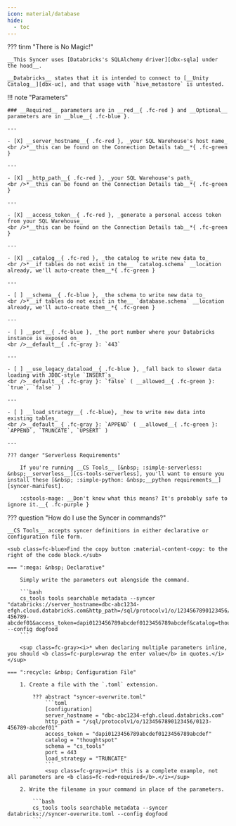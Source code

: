 ```yaml
---
icon: material/database
hide:
  - toc
---
```


??? tinm "There is No Magic!"

    __This Syncer uses [Databricks's SQLAlchemy driver][dbx-sqla] under the hood__.
    
    __Databricks__ states that it is intended to connect to [__Unity Catalog__][dbx-uc], and that usage with `hive_metastore` is untested.


!!! note "Parameters"

    ### __Required__ parameters are in __red__{ .fc-red } and __Optional__ parameters are in __blue__{ .fc-blue }.
    
    ---

    - [X] __server_hostname__{ .fc-red }, _your SQL Warehouse's host name_
    <br />*__this can be found on the Connection Details tab__*{ .fc-green }

    ---

    - [X] __http_path__{ .fc-red }, _your SQL Warehouse's path_
    <br />*__this can be found on the Connection Details tab__*{ .fc-green }
    
    ---

    - [X] __access_token__{ .fc-red }, _generate a personal access token from your SQL Warehouse_
    <br />*__this can be found on the Connection Details tab__*{ .fc-green }
    
    ---

    - [X] __catalog__{ .fc-red }, _the catalog to write new data to_
    <br />*__if tables do not exist in the__ `catalog.schema` __location already, we'll auto-create them__*{ .fc-green }

    ---

    - [ ] __schema__{ .fc-blue }, _the schema to write new data to_
    <br />*__if tables do not exist in the__ `database.schema` __location already, we'll auto-create them__*{ .fc-green }

    ---

    - [ ] __port__{ .fc-blue }, _the port number where your Databricks instance is exposed on_
    <br />__default__{ .fc-gray }: `443`
    
    ---

    - [ ] __use_legacy_dataload__{ .fc-blue }, _fall back to slower data loading with JDBC-style `INSERT`s_
    <br />__default__{ .fc-gray }: `false` ( __allowed__{ .fc-green }: `true`, `false` )

    ---

    - [ ] __load_strategy__{ .fc-blue}, _how to write new data into existing tables_
    <br />__default__{ .fc-gray }: `APPEND` ( __allowed__{ .fc-green }: `APPEND`, `TRUNCATE`, `UPSERT` )

    ---

    ??? danger "Serverless Requirements"

        If you're running __CS Tools__ [&nbsp; :simple-serverless: &nbsp;__serverless__][cs-tools-serverless], you'll want to ensure you install these [&nbsp; :simple-python: &nbsp;__python requirements__][syncer-manifest].

        :cstools-mage: __Don't know what this means? It's probably safe to ignore it.__{ .fc-purple }


??? question "How do I use the Syncer in commands?"

    __CS Tools__ accepts syncer definitions in either declarative or configuration file form.

    <sub class=fc-blue>Find the copy button :material-content-copy: to the right of the code block.</sub>

    === ":mega: &nbsp; Declarative"

        Simply write the parameters out alongside the command.

        ```bash
        cs_tools tools searchable metadata --syncer "databricks://server_hostname=dbc-abc1234-efgh.cloud.databricks.com&http_path=/sql/protocolv1/o/1234567890123456/0123-456789-abcdef01&access_token=dapi0123456789abcdef0123456789abcdef&catalog=thoughtspot" --config dogfood
        ```

        <sup class=fc-gray><i>* when declaring multiple parameters inline, you should <b class=fc-purple>wrap the enter value</b> in quotes.</i></sup>

    === ":recycle: &nbsp; Configuration File"

        1. Create a file with the `.toml` extension.

            ??? abstract "syncer-overwrite.toml"
                ```toml
                [configuration]
                server_hostname = "dbc-abc1234-efgh.cloud.databricks.com"
                http_path = "/sql/protocolv1/o/1234567890123456/0123-456789-abcdef01"
                access_token = "dapi0123456789abcdef0123456789abcdef"
                catalog = "thoughtspot"
                schema = "cs_tools"
                port = 443
                load_strategy = "TRUNCATE"
                ```
                <sup class=fc-gray><i>* this is a complete example, not all parameters are <b class=fc-red>required</b>.</i></sup>

        2. Write the filename in your command in place of the parameters.

            ```bash
            cs_tools tools searchable metadata --syncer databricks://syncer-overwrite.toml --config dogfood
            ```

[cs-tools-serverless]: ../../getting-started/#serverless
[syncer-manifest]: https://github.com/thoughtspot/cs_tools/blob/master/cs_tools/sync/databricks/MANIFEST.json
[dbx-sqla]: https://docs.databricks.com/aws/en/dev-tools/sqlalchemy
[dbx-uc]: https://www.databricks.com/product/unity-catalog